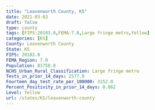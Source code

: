 ```yaml
---
title: "Leavenworth County, KS"
date: 2021-03-03
draft: false
type: county
tags: [FIPS:20103.0,FEMA:7.0,Large fringe metro,Yellow]
categories: [KS]
County: Leavenworth County
State: KS
FIPS: 20103.0
FEMA_Region: 7.0
Population: 81758.0
NCHS_Urban_Rural_Classification: Large fringe metro
Tests_in_prior_14_days: 2577.0
Fourteen_day_test_rate_per_100000: 3152.0
Percent_Positivity_in_prior_14_days: 0.062
Level: Yellow
url: /states/KS/leavenworth-county
---
```



